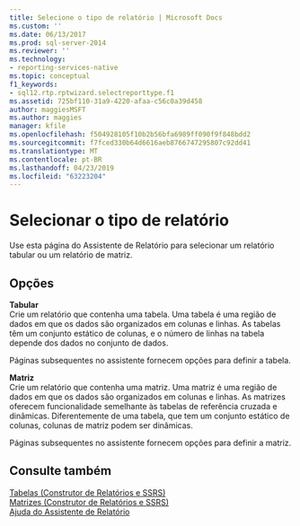 ```yaml
---
title: Selecione o tipo de relatório | Microsoft Docs
ms.custom: ''
ms.date: 06/13/2017
ms.prod: sql-server-2014
ms.reviewer: ''
ms.technology:
- reporting-services-native
ms.topic: conceptual
f1_keywords:
- sql12.rtp.rptwizard.selectreporttype.f1
ms.assetid: 725bf110-31a9-4220-afaa-c56c0a39d458
author: maggiesMSFT
ms.author: maggies
manager: kfile
ms.openlocfilehash: f504928105f10b2b56bfa6989ff090f9f848bdd2
ms.sourcegitcommit: f7fced330b64d6616aeb8766747295807c92dd41
ms.translationtype: MT
ms.contentlocale: pt-BR
ms.lasthandoff: 04/23/2019
ms.locfileid: "63223204"
---
```

# <a name="select-the-report-type"></a>Selecionar o tipo de relatório
  Use esta página do Assistente de Relatório para selecionar um relatório tabular ou um relatório de matriz.  
  
## <a name="options"></a>Opções  
 **Tabular**  
 Crie um relatório que contenha uma tabela. Uma tabela é uma região de dados em que os dados são organizados em colunas e linhas. As tabelas têm um conjunto estático de colunas, e o número de linhas na tabela depende dos dados no conjunto de dados.  
  
 Páginas subsequentes no assistente fornecem opções para definir a tabela.  
  
 **Matriz**  
 Crie um relatório que contenha uma matriz. Uma matriz é uma região de dados em que os dados são organizados em colunas e linhas. As matrizes oferecem funcionalidade semelhante às tabelas de referência cruzada e dinâmicas. Diferentemente de uma tabela, que tem um conjunto estático de colunas, colunas de matriz podem ser dinâmicas.  
  
 Páginas subsequentes no assistente fornecem opções para definir a matriz.  
  
## <a name="see-also"></a>Consulte também  
 [Tabelas &#40;Construtor de Relatórios e SSRS&#41;](report-design/tables-report-builder-and-ssrs.md)   
 [Matrizes &#40;Construtor de Relatórios e SSRS&#41;](report-design/create-a-matrix-report-builder-and-ssrs.md)   
 [Ajuda do Assistente de Relatório](../../2014/reporting-services/report-wizard-help.md)  
  
  
